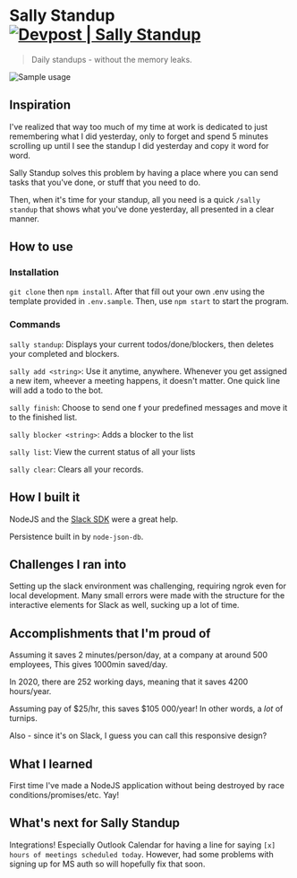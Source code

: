 # Sally Standup [![Devpost | Sally Standup](https://badges.devpost-shields.com/get-badge?name=Sally%20Standup&id=sally-standup&type=custom-color&style=for-the-badge)](https://devpost.com/software/sally-standup)
> Daily standups - without the memory leaks.

![Sample usage](https://challengepost-s3-challengepost.netdna-ssl.com/photos/production/software_photos/001/157/707/datas/gallery.jpg)

## Inspiration
I've realized that way too much of my time at work is dedicated to just remembering what I did yesterday, only to forget and spend 5 minutes scrolling up until I see the standup I did yesterday and  copy it word for word.

Sally Standup solves this problem by having a place where you can send tasks that you've done, or stuff that you need to do.

Then, when it's time for your standup, all you need is a quick `/sally standup` that shows what you've done yesterday, all presented in a clear manner.


## How to use

### Installation 

`git clone` then `npm install`. After that fill out your own .env using the template provided in `.env.sample`. Then, use `npm start` to start the program.

### Commands

`sally standup`: Displays your current todos/done/blockers, then deletes your completed and blockers.

`sally add <string>`: Use it anytime, anywhere. Whenever you get assigned a new item, wheever a meeting happens, it doesn't matter. One quick line will add a todo to the bot. 

`sally finish`: Choose to send one f your predefined messages and move it to the finished list.

`sally blocker <string>`: Adds a blocker to the list

`sally list`: View the current status of all your lists

`sally clear`: Clears all your records.

## How I built it

NodeJS and the [Slack SDK](https://github.com/slackapi/node-slack-sdk/) were a great help.

Persistence built in by `node-json-db`.

## Challenges I ran into

Setting up the slack environment was challenging, requiring ngrok even for local development.  Many small errors were made with the structure for the interactive elements for Slack as well, sucking up a lot of time.

## Accomplishments that I'm proud of
Assuming it saves 2 minutes/person/day, at a company at around 500 employees,
This gives 1000min saved/day.

In 2020, there are 252 working days, meaning that it saves 4200 hours/year.

Assuming pay of $25/hr, this saves $105 000/year! In other words,  a *lot* of turnips.

Also - since it's on Slack, I guess you can call this responsive design?

## What I learned

First time I've made a NodeJS application without being destroyed by race conditions/promises/etc. Yay!

## What's next for Sally Standup

Integrations! Especially Outlook Calendar for having a line for saying `[x] hours of meetings scheduled today`. However, had some problems with signing up for MS auth so will hopefully fix that soon.
